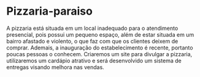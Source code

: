 # Pizzaria-paraiso
A pizzaria está situada em um local inadequado para o atendimento presencial, pois possui um pequeno espaço, além de estar situada em um bairro afastado e violento, o que faz com que os clientes deixem de comprar. Ademais, a inauguração do estabelecimento é recente, portanto poucas pessoas o conhecem. Criaremos um site para divulgar a pizzaria,  utilizaremos um cardápio atrativo e será desenvolvido um sistema de entregas visando melhora nas vendas. 
